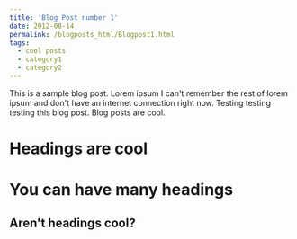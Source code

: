 ```yaml
---
title: 'Blog Post number 1'
date: 2012-08-14
permalink: /blogposts_html/Blogpost1.html
tags:
  - cool posts
  - category1
  - category2
---
```


This is a sample blog post. Lorem ipsum I can't remember the rest of lorem ipsum and don't have an internet connection right now. Testing testing testing this blog post. Blog posts are cool.

Headings are cool
======

You can have many headings
======

Aren't headings cool?
------